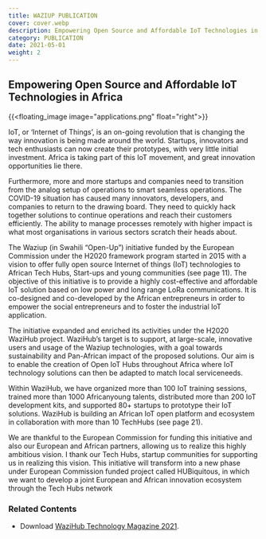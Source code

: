 ```yaml
---
title: WAZIUP PUBLICATION
cover: cover.webp
description: Empowering Open Source and Affordable IoT Technologies in Africa
category: PUBLICATION
date: 2021-05-01
weight: 2
---
```


## Empowering Open Source and Affordable IoT Technologies in Africa

<!-- ![image](applications.png) -->
{{<floating_image image="applications.png" float="right">}}

IoT, or ‘Internet of Things’, is an on-going revolution that is changing the way innovation is being made around
the world. Startups, innovators and tech enthusiasts can now create their prototypes, with very little initial
investment. Africa is taking part of this IoT movement, and great innovation opportunities lie there.

Furthermore, more and more startups and companies need to transition from the analog setup of operations to smart seamless operations. The COVID-19 situation has caused many innovators, developers, and companies to return to the drawing board. They need to quickly hack together solutions to continue operations and reach their customers efficiently. The ability to manage processes remotely with higher impact is what most organisations in various sectors scratch their heads about.


The Waziup (in Swahili “Open-Up”) initiative funded by the European Commission under the H2020 framework program started in 2015 with a vision to offer fully open source Internet of things (IoT) technologies to African Tech Hubs, Start-ups and young communities (see page 11). The objective of this initiative is to provide a highly cost-effective and affordable IoT solution based on low power and long range LoRa communications. It is co-designed and co-developed by the African entrepreneurs in order to empower the social entrepreneurs and to foster the industrial IoT application.

The initiative expanded and enriched its activities under the H2020 WaziHub project. WaziHub’s target is to support, at large-scale, innovative users and usage of the Waziup technologies, with a goal towards sustainability and Pan-African impact of the proposed solutions. Our aim is to enable the creation of Open IoT Hubs throughout Africa where IoT technology solutions can then be adapted to match local serviceneeds.

Within WaziHub, we have organized more than 100 IoT training sessions, trained more than 1000 Africanyoung talents, distributed more than 200 IoT development kits, and supported 80+ startups to prototype their IoT solutions. WaziHub is building an African IoT open platform and ecosystem in collaboration with more than 10 TechHubs (see page 21).

We are thankful to the European Commission for funding this initiative and also our European and African partners, allowing us to realize this highly ambitious vision. I thank our Tech Hubs, startup communities for supporting us in realizing this vision. This initiative will transform into a new phase under European Commission funded project called HUBiquitous, in which we want to develop a joint European and African innovation ecosystem through the Tech Hubs network


### Related Contents

- Download [WaziHub Technology Magazine 2021](Wazihub_Technology_Magazine_2021.pdf).

